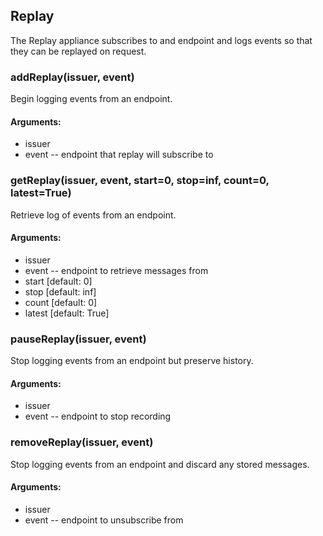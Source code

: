 Replay
------

The Replay appliance subscribes to and endpoint and logs events so that
they can be replayed on request.

### addReplay(issuer, event)

Begin logging events from an endpoint.

#### Arguments:
 - issuer
 - event -- endpoint that replay will subscribe to

### getReplay(issuer, event, start=0, stop=inf, count=0, latest=True)

Retrieve log of events from an endpoint.

#### Arguments:
 - issuer
 - event -- endpoint to retrieve messages from
 - start [default: 0]
 - stop [default: inf]
 - count [default: 0]
 - latest [default: True]

### pauseReplay(issuer, event)

Stop logging events from an endpoint but preserve history.

#### Arguments:
 - issuer
 - event -- endpoint to stop recording

### removeReplay(issuer, event)

Stop logging events from an endpoint and discard any stored messages.

#### Arguments:
 - issuer
 - event -- endpoint to unsubscribe from

